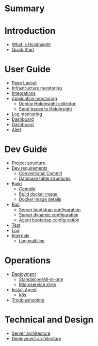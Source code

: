 # Summary


# Introduction
- [What is HoloInsight](introduction/what-is-holoinsight.md)
- [Quick Start](introduction/quick-start.md)


# User Guide
- [Page Layout]()
- [Infrastructure monitoring]()
- [Integrations]()
- [Application monitoring](user-guide/apm/application-monitoring.md)
  - [Deploy HoloInsight collector](user-guide/apm/deploy-holoinsight-collector.md)
  - [Send traces to HoloInsight](user-guide/apm/send-traces-to-holoinsight.md)
- [Log monitoring]()
- [Dashboard]()
- [Dashboard]()
- [Alert]()

# Dev Guide
- [Project structure](dev-guide/project-structure.md)
- [Dev requirements](dev-guide/dev-requirements.md)
  - [Conventional Commit](dev-guide/conventional_commit.md)
  - [Database table structures](dev-guide/database-table-structures.md)
- [Build]()
  - [Compile](dev-guide/build/compile.md)
  - [Build docker image](dev-guide/build/build-docker-image.md)
  - [Docker image details](dev-guide/build/docker-image-details.md)
- [Run](dev-guide/run/README.md)
  - [Server bootstrap configuration](dev-guide/run/server-bootstrap-configuration.md)
  - [Server dynamic configuration](dev-guide/run/server-dynamic-configuration.md)
  - [Agent bootstrap configuration](dev-guide/run/agent-bootstrap-configuration.md)
- [Test](dev-guide/test/README.md)
- [Log](dev-guide/log/README.md)
- [Internals]()
  - [Log multiline](dev-guide/internals/log-multiline.md)

# Operations
- [Deployment]()
  - [Standalone/All-in-one]()
  - [Microservice style]()
- [Install Agent]()
  - [k8s]()
- [Troubleshooting]()


# Technical and Design
- [Server architecture]()
- [Deployment architecture]()
